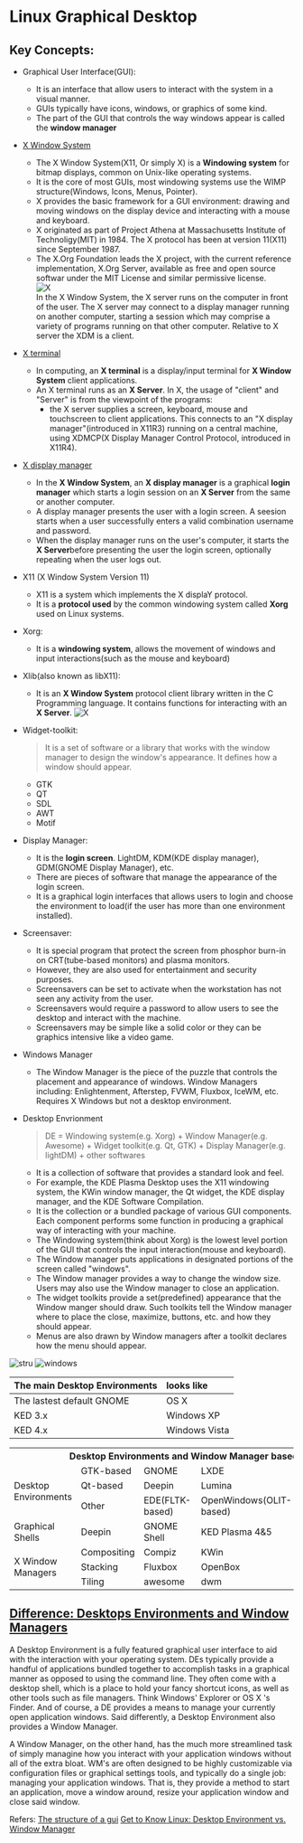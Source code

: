 
# Linux Graphical Desktop


## Key Concepts:
* Graphical User Interface(GUI): 
  - It is an interface that allow users to interact with the system in a visual manner.
  - GUIs typically have icons, windows, or graphics of some kind.
  - The part of the GUI that controls the way windows appear is called the **window manager**
* [X Window System](https://en.wikipedia.org/wiki/X_Window_System)
  - The X Window System(X11, Or simply X) is a **Windowing system** for bitmap displays, common on Unix-like operating systems.
  - It is the core of most GUIs, most windowing systems use the WIMP structure(Windows, Icons, Menus, Pointer).
  - X provides the basic framework for a GUI environment: drawing and moving windows on the display device and interacting with a mouse and keyboard.
  - X originated as part of Project Athena at Massachusetts Institute of Technoligy(MIT) in 1984. The X protocol has been at version 11(X11) since September 1987.
  - The X.Org Foundation leads the X project, with the current reference implementation, X.Org Server, available as free and open source softwar under the MIT License and similar permissive license.  
![X](https://upload.wikimedia.org/wikipedia/commons/1/16/Xserver_and_display_manager.svg)  
In the X Window System, the X server runs on the computer in front of the user. The X server may connect to a display manager running on another computer, starting a session which may comprise a variety of programs running on that other computer. Relative to X server the XDM is a client.
* [X terminal](https://en.wikipedia.org/wiki/X_terminal)
  - In computing, an **X terminal** is a display/input terminal for **X Window System** client applications.
  - An X terminal runs as an **X Server**. In X, the usage of "client" and "Server" is from the viewpoint of the programs: 
    + the X server supplies a screen, keyboard, mouse and touchscreen to client applications. This connects to an "X display manager"(introduced in X11R3) running on a central machine, using XDMCP(X Display Manager Control Protocol, introduced in X11R4).
 
* [X display manager](https://en.wikipedia.org/wiki/X_display_manager)
  - In the **X Window System**, an **X display manager** is a graphical **login manager** which starts a login session on an **X Server** from the same or another computer.
  - A display manager presents the user with a login screen. A seesion starts when a user successfully enters a valid combination username and password.
  - When the display manager runs on the user's computer, it starts the **X Server**before presenting the user the login screen, optionally repeating when the user logs out.

* X11 (X Window System Version 11)
  - X11 is a system which implements the X displaY protocol.
  - It is a **protocol used** by the common windowing system called **Xorg** used on Linux systems.
* Xorg:
  - It is a **windowing system**, allows the movement of windows and input interactions(such as the mouse and keyboard)
* Xlib(also known as libX11):
  - It is an **X Window System** protocol client library written in the C Programming language. It contains functions for interacting with an **X Server**.
  ![X](https://upload.wikimedia.org/wikipedia/commons/d/dc/Xlib_and_XCB_in_the_X_Window_System_graphics_stack.svg)
* Widget-toolkit:
  > It is a set of software or a library that works with the window manager to design the window's appearance.
  > It defines how a window should appear.  
  
  - GTK
  - QT
  - SDL
  - AWT
  - Motif

* Display Manager:
  - It is the **login screen**. LightDM, KDM(KDE display manager), GDM(GNOME Display Manager), etc.
  - There are pieces of software that manage the appearance of the login screen.
  - It is a graphical login interfaces that allows users to login and choose the environment to load(if the user has more than one environment installed).

* Screensaver:
  - It is special program that protect the screen from phosphor burn-in on CRT(tube-based monitors) and plasma monitors. 
  - However, they are also used for entertainment and security purposes. 
  - Screensavers can be set to activate when the workstation has not seen any activity from the user.
  - Screensavers would require a password to allow users to see the desktop and interact with the machine.
  - Screensavers may be simple like a solid color or they can be graphics intensive like a video game.

* Windows Manager 
  - The Window Manager is the piece of the puzzle that controls the placement and appearance of windows. Window Managers including: Enlightenment, Afterstep, FVWM, Fluxbox, IceWM, etc. Requires X Windows but not a desktop environment.
* Desktop Envrionment
  > DE = Windowing system(e.g. Xorg) + Window Manager(e.g. Awesome) + Widget toolkit(e.g. Qt, GTK) + Display Manager(e.g. lightDM) + other softwares  
  - It is a collection of software that provides a standard look and feel.
  - For example, the KDE Plasma Desktop uses the X11 windowing system, the KWin window manager, the Qt widget, the KDE display manager, and the KDE Software Compilation.
  - It is the collection or a bundled package of various GUI components. Each component performs some function in producing a graphical way of interacting with your machine.
  - The Windowing system(think about Xorg) is the lowest level portion of the GUI that controls the input interaction(mouse and keyboard).
  - The Window manager puts applications in designated portions of the screen called "windows".
  - The Window manager provides a way to change the window size. Users may also use the Window manager to close an application.
  - The widget toolkits provide a set(predefined) appearance that the Window manger should draw. Such toolkits tell the Window manager where to place the close, maximize, buttons, etc. and how they should appear.
  - Menus are also drawn by Window managers after a toolkit declares how the menu should appear.


![stru](https://upload.wikimedia.org/wikipedia/commons/9/95/Schema_of_the_layers_of_the_graphical_user_interface.svg)
![windows](https://upload.wikimedia.org/wikipedia/commons/thumb/1/14/Window_%28windowing_system%29.svg/512px-Window_%28windowing_system%29.svg.png)

| The main Desktop Environments | looks like     |
| :-----------------------------| :--------------|
| The lastest default GNOME     | OS X           |
| KED 3.x                       | Windows XP     |    
| KED 4.x                       | Windows Vista  |



<table>
  <tr>
    <th colspan="6">Desktop Environments and Window Manager based on X11 or Wayland
    <a href=https://en.wikipedia.org/wiki/Enlightenment_(software)>Wiki</a>
    </th>
   </tr>
  <tr>
    <td rowspan="3">Desktop Environments</td>
    <td>GTK-based</td>
    <td>GNOME</td>
    <td>LXDE</td>
    <td>MATE</td>
    <td>XFCE</td>
  </tr>
  <tr>
    <td>Qt-based</td>
    <td>Deepin</td>
    <td>Lumina</td>
    <td>LXQt</td>
    <td>Trinity</td>
  </tr> 
  <tr>
    <td>Other</td>
    <td>EDE(FLTK-based)</td>
    <td>OpenWindows(OLIT-based)</td>
    <td>Enlightenment(EFL-based)</td>
    <td>UDE(Xlib/XCB-based)</td>
  </tr>
  <tr>
    <td>Graphical Shells</td>
    <td>Deepin</td>
    <td>GNOME Shell</td>
    <td>KED Plasma 4&5</td>
    <td>Unity</td>
    <td>Maynard</td>
  </tr>
  <tr>
    <td rowspan="3">X Window Managers</td>
    <td>Compositing</td>
    <td>Compiz</td>
    <td>KWin</td>
    <td>Enlightenment</td>
    <td>XFWM</td>
  </tr>
  <tr>
    <td>Stacking</td>
    <td>Fluxbox</td>
    <td>OpenBox</td>
    <td>4Dwm</td>
    <td>FVWM</td>
  </tr> 
  <tr>
    <td>Tiling</td>
    <td>awesome</td>
    <td>dwm</td>
    <td>i3</td>
    <td>bspwm</td>
  </tr> 
</table>

## [Difference: Desktops Environments and Window Managers](https://www.engadget.com/2012-10-30-how-to-picking-a-window-manager-linux.html)
A Desktop Environment is a fully featured graphical user interface to aid with the interaction with your operating system. DEs typically provide a handful of applications bundled together to accomplish tasks in a graphical manner as opposed to using the command line. They often come with a desktop shell, which is a place to hold your fancy shortcut icons, as well as other tools such as file managers. Think Windows' Explorer or OS X 's Finder. And of course, a DE provides a means to manage your currently open application windows. Said differently, a Desktop Environment also provides a Window Manager.

A Window Manager, on the other hand, has the much more streamlined task of simply managine how you interact with your application windows without all of the extra bloat. WM's are often designed to be highly customizable via configuration files or graphical settings tools, and typically do a single job: managing your application windows. That is, they provide a method to start an application, move a window around, resize your application window and close said window.



Refers:
[The structure of a gui](https://www.linux.org/threads/the-structure-of-a-gui.10399/)
[Get to Know Linux: Desktop Environment vs. Window Manager](https://www.ghacks.net/2008/12/09/get-to-know-linux-desktop-environment-vs-window-manager/)
